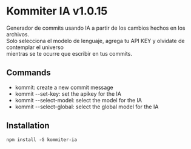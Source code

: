 # Kommiter IA v1.0.15
Generador de commits usando IA a partir de los cambios hechos en los archivos.<br/>
Solo selecciona el modelo de lenguaje, agrega tu API KEY y olvidate de contemplar el universo<br/>
mientras se te ocurre que escribir en tus commits.


## Commands
- kommit: create a new commit message
- kommit --set-key: set the apikey for the IA
- kommit --select-model: select the model for the IA
- kommit --select-global: select the global model for the IA


## Installation
    npm install -G kommiter-ia